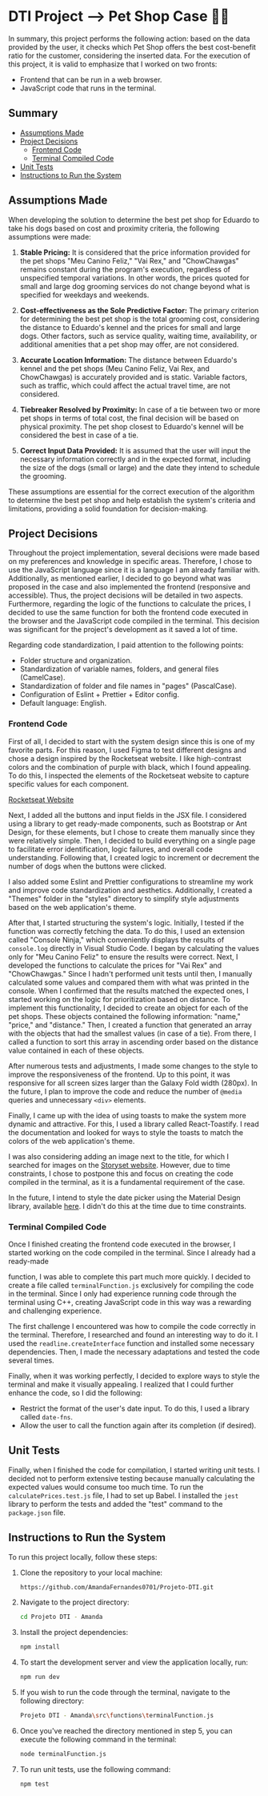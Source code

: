 # DTI Project --> Pet Shop Case 🐶🐾

In summary, this project performs the following action: based on the data provided by the user, it checks which Pet Shop offers the best cost-benefit ratio for the customer, considering the inserted data. For the execution of this project, it is valid to emphasize that I worked on two fronts:

- Frontend that can be run in a web browser.
- JavaScript code that runs in the terminal.

## Summary
- [Assumptions Made](#assumptions-made)
- [Project Decisions](#project-decisions)
  - [Frontend Code](#frontend-code)
  - [Terminal Compiled Code](#terminal-compiled-code)
- [Unit Tests](#unit-tests)
- [Instructions to Run the System](#instructions-to-run-the-system)

## Assumptions Made

When developing the solution to determine the best pet shop for Eduardo to take his dogs based on cost and proximity criteria, the following assumptions were made:

1. **Stable Pricing:** It is considered that the price information provided for the pet shops "Meu Canino Feliz," "Vai Rex," and "ChowChawgas" remains constant during the program's execution, regardless of unspecified temporal variations. In other words, the prices quoted for small and large dog grooming services do not change beyond what is specified for weekdays and weekends.

2. **Cost-effectiveness as the Sole Predictive Factor:** The primary criterion for determining the best pet shop is the total grooming cost, considering the distance to Eduardo's kennel and the prices for small and large dogs. Other factors, such as service quality, waiting time, availability, or additional amenities that a pet shop may offer, are not considered.

3. **Accurate Location Information:** The distance between Eduardo's kennel and the pet shops (Meu Canino Feliz, Vai Rex, and ChowChawgas) is accurately provided and is static. Variable factors, such as traffic, which could affect the actual travel time, are not considered.

4. **Tiebreaker Resolved by Proximity:** In case of a tie between two or more pet shops in terms of total cost, the final decision will be based on physical proximity. The pet shop closest to Eduardo's kennel will be considered the best in case of a tie.

5. **Correct Input Data Provided:** It is assumed that the user will input the necessary information correctly and in the expected format, including the size of the dogs (small or large) and the date they intend to schedule the grooming.

These assumptions are essential for the correct execution of the algorithm to determine the best pet shop and help establish the system's criteria and limitations, providing a solid foundation for decision-making.

## Project Decisions

Throughout the project implementation, several decisions were made based on my preferences and knowledge in specific areas. Therefore, I chose to use the JavaScript language since it is a language I am already familiar with. Additionally, as mentioned earlier, I decided to go beyond what was proposed in the case and also implemented the frontend (responsive and accessible). Thus, the project decisions will be detailed in two aspects. Furthermore, regarding the logic of the functions to calculate the prices, I decided to use the same function for both the frontend code executed in the browser and the JavaScript code compiled in the terminal. This decision was significant for the project's development as it saved a lot of time.

Regarding code standardization, I paid attention to the following points:

- Folder structure and organization.
- Standardization of variable names, folders, and general files (CamelCase).
- Standardization of folder and file names in "pages" (PascalCase).
- Configuration of Eslint + Prettier + Editor config.
- Default language: English.

### Frontend Code

First of all, I decided to start with the system design since this is one of my favorite parts. For this reason, I used Figma to test different designs and chose a design inspired by the Rocketseat website. I like high-contrast colors and the combination of purple with black, which I found appealing. To do this, I inspected the elements of the Rocketseat website to capture specific values for each component.

[Rocketseat Website](https://www.rocketseat.com.br/)

Next, I added all the buttons and input fields in the JSX file. I considered using a library to get ready-made components, such as Bootstrap or Ant Design, for these elements, but I chose to create them manually since they were relatively simple. Then, I decided to build everything on a single page to facilitate error identification, logic failures, and overall code understanding. Following that, I created logic to increment or decrement the number of dogs when the buttons were clicked.

I also added some Eslint and Prettier configurations to streamline my work and improve code standardization and aesthetics. Additionally, I created a "Themes" folder in the "styles" directory to simplify style adjustments based on the web application's theme.

After that, I started structuring the system's logic. Initially, I tested if the function was correctly fetching the data. To do this, I used an extension called "Console Ninja," which conveniently displays the results of `console.log` directly in Visual Studio Code. I began by calculating the values only for "Meu Canino Feliz" to ensure the results were correct. Next, I developed the functions to calculate the prices for "Vai Rex" and "ChowChawgas." Since I hadn't performed unit tests until then, I manually calculated some values and compared them with what was printed in the console. When I confirmed that the results matched the expected ones, I started working on the logic for prioritization based on distance. To implement this functionality, I decided to create an object for each of the pet shops. These objects contained the following information: "name," "price," and "distance." Then, I created a function that generated an array with the objects that had the smallest values (in case of a tie). From there, I called a function to sort this array in ascending order based on the distance value contained in each of these objects.

After numerous tests and adjustments, I made some changes to the style to improve the responsiveness of the frontend. Up to this point, it was responsive for all screen sizes larger than the Galaxy Fold width (280px). In the future, I plan to improve the code and reduce the number of `@media` queries and unnecessary `<div>` elements.

Finally, I came up with the idea of using toasts to make the system more dynamic and attractive. For this, I used a library called React-Toastify. I read the documentation and looked for ways to style the toasts to match the colors of the web application's theme.

I was also considering adding an image next to the title, for which I searched for images on the [Storyset website](https://storyset.com/dog). However, due to time constraints, I chose to postpone this and focus on creating the code compiled in the terminal, as it is a fundamental requirement of the case.

In the future, I intend to style the date picker using the Material Design library, available [here](https://m3.material.io/components/date-pickers/specs). I didn't do this at the time due to time constraints.

### Terminal Compiled Code

Once I finished creating the frontend code executed in the browser, I started working on the code compiled in the terminal. Since I already had a ready-made

 function, I was able to complete this part much more quickly. I decided to create a file called `terminalFunction.js` exclusively for compiling the code in the terminal. Since I only had experience running code through the terminal using C++, creating JavaScript code in this way was a rewarding and challenging experience.

The first challenge I encountered was how to compile the code correctly in the terminal. Therefore, I researched and found an interesting way to do it. I used the `readline.createInterface` function and installed some necessary dependencies. Then, I made the necessary adaptations and tested the code several times.

Finally, when it was working perfectly, I decided to explore ways to style the terminal and make it visually appealing. I realized that I could further enhance the code, so I did the following:

- Restrict the format of the user's date input. To do this, I used a library called `date-fns`.
- Allow the user to call the function again after its completion (if desired).

## Unit Tests

Finally, when I finished the code for compilation, I started writing unit tests. I decided not to perform extensive testing because manually calculating the expected values would consume too much time. To run the `calculatePrices.test.js` file, I had to set up Babel. I installed the `jest` library to perform the tests and added the "test" command to the `package.json` file.

## Instructions to Run the System

To run this project locally, follow these steps:

1. Clone the repository to your local machine:
   ```bash
   https://github.com/AmandaFernandes0701/Projeto-DTI.git
   ```

2. Navigate to the project directory:
   ```bash
   cd Projeto DTI - Amanda
   ```

3. Install the project dependencies:
   ```bash
   npm install
   ```

4. To start the development server and view the application locally, run:
   ```bash
   npm run dev
   ```

5. If you wish to run the code through the terminal, navigate to the following directory:
   ```bash
   Projeto DTI - Amanda\src\functions\terminalFunction.js
   ```

6. Once you've reached the directory mentioned in step 5, you can execute the following command in the terminal:
   ```bash
   node terminalFunction.js
   ```

7. To run unit tests, use the following command:
   ```bash
   npm test
   ```
